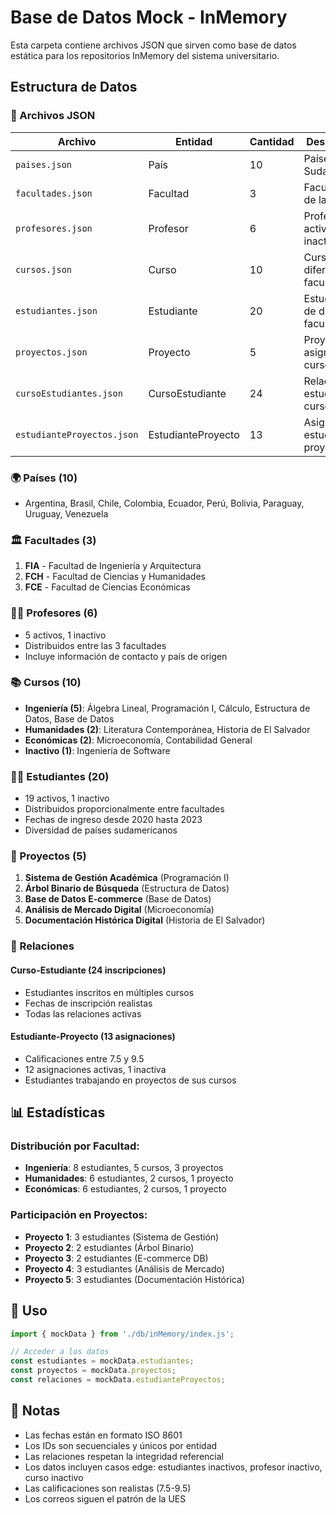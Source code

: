 # Base de Datos Mock - InMemory

Esta carpeta contiene archivos JSON que sirven como base de datos estática para los repositorios InMemory del sistema universitario.

## Estructura de Datos

### 📁 Archivos JSON

| Archivo | Entidad | Cantidad | Descripción |
|---------|---------|----------|-------------|
| `paises.json` | País | 10 | Países de Sudamérica |
| `facultades.json` | Facultad | 3 | Facultades de la UES |
| `profesores.json` | Profesor | 6 | Profesores activos e inactivos |
| `cursos.json` | Curso | 10 | Cursos de diferentes facultades |
| `estudiantes.json` | Estudiante | 20 | Estudiantes de diversas facultades |
| `proyectos.json` | Proyecto | 5 | Proyectos asignados a cursos |
| `cursoEstudiantes.json` | CursoEstudiante | 24 | Relaciones estudiante-curso |
| `estudianteProyectos.json` | EstudianteProyecto | 13 | Asignaciones estudiante-proyecto |

### 🌍 Países (10)
- Argentina, Brasil, Chile, Colombia, Ecuador, Perú, Bolivia, Paraguay, Uruguay, Venezuela

### 🏛️ Facultades (3)
1. **FIA** - Facultad de Ingeniería y Arquitectura
2. **FCH** - Facultad de Ciencias y Humanidades  
3. **FCE** - Facultad de Ciencias Económicas

### 👨‍🏫 Profesores (6)
- 5 activos, 1 inactivo
- Distribuidos entre las 3 facultades
- Incluye información de contacto y país de origen

### 📚 Cursos (10)
- **Ingeniería (5)**: Álgebra Lineal, Programación I, Cálculo, Estructura de Datos, Base de Datos
- **Humanidades (2)**: Literatura Contemporánea, Historia de El Salvador
- **Económicas (2)**: Microeconomía, Contabilidad General
- **Inactivo (1)**: Ingeniería de Software

### 👨‍🎓 Estudiantes (20)
- 19 activos, 1 inactivo
- Distribuidos proporcionalmente entre facultades
- Fechas de ingreso desde 2020 hasta 2023
- Diversidad de países sudamericanos

### 🚀 Proyectos (5)
1. **Sistema de Gestión Académica** (Programación I)
2. **Árbol Binario de Búsqueda** (Estructura de Datos)
3. **Base de Datos E-commerce** (Base de Datos)
4. **Análisis de Mercado Digital** (Microeconomía)
5. **Documentación Histórica Digital** (Historia de El Salvador)

### 🔗 Relaciones

#### Curso-Estudiante (24 inscripciones)
- Estudiantes inscritos en múltiples cursos
- Fechas de inscripción realistas
- Todas las relaciones activas

#### Estudiante-Proyecto (13 asignaciones)
- Calificaciones entre 7.5 y 9.5
- 12 asignaciones activas, 1 inactiva
- Estudiantes trabajando en proyectos de sus cursos

## 📊 Estadísticas

### Distribución por Facultad:
- **Ingeniería**: 8 estudiantes, 5 cursos, 3 proyectos
- **Humanidades**: 6 estudiantes, 2 cursos, 1 proyecto  
- **Económicas**: 6 estudiantes, 2 cursos, 1 proyecto

### Participación en Proyectos:
- **Proyecto 1**: 3 estudiantes (Sistema de Gestión)
- **Proyecto 2**: 2 estudiantes (Árbol Binario)
- **Proyecto 3**: 2 estudiantes (E-commerce DB)
- **Proyecto 4**: 3 estudiantes (Análisis de Mercado)
- **Proyecto 5**: 3 estudiantes (Documentación Histórica)

## 🔧 Uso

```typescript
import { mockData } from './db/inMemory/index.js';

// Acceder a los datos
const estudiantes = mockData.estudiantes;
const proyectos = mockData.proyectos;
const relaciones = mockData.estudianteProyectos;
```

## 📝 Notas

- Las fechas están en formato ISO 8601
- Los IDs son secuenciales y únicos por entidad
- Las relaciones respetan la integridad referencial
- Los datos incluyen casos edge: estudiantes inactivos, profesor inactivo, curso inactivo
- Las calificaciones son realistas (7.5-9.5)
- Los correos siguen el patrón de la UES